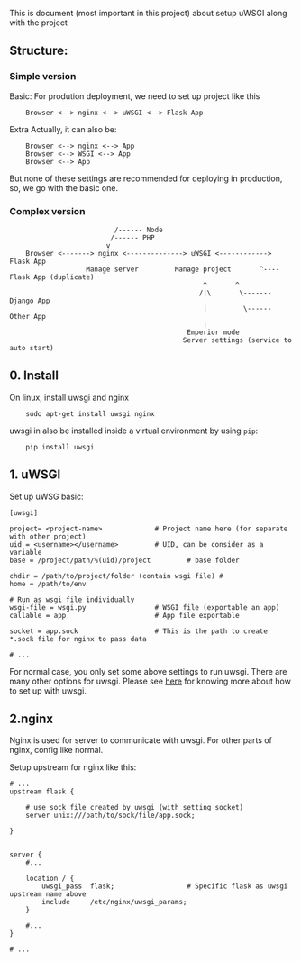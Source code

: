 This is document (most important in this project) about setup uWSGI along with the project


## Structure:

### Simple version

Basic:
For prodution deployment, we need to set up project like this
```
    Browser <--> nginx <--> uWSGI <--> Flask App 
```

Extra
Actually, it can also be:
```
    Browser <--> nginx <--> App
    Browser <--> WSGI <--> App
    Browser <--> App
```
But none of these settings are recommended for deploying in production, so, we go with the basic one.


### Complex version

```                     
                          /------ Node
                         /------ PHP
                        v                                          
    Browser <-------> nginx <--------------> uWSGI <------------> Flask App 
                   Manage server         Manage project       ^---- Flask App (duplicate)
                                                ^       ^       
                                               /|\       \------- Django App       
                                                |         \------ Other App
                                                |
                                            Emperior mode
                                           Server settings (service to auto start)
```

## 0. Install


On linux, install uwsgi and nginx

```
    sudo apt-get install uwsgi nginx
```

uwsgi in also be installed inside a virtual environment by using `pip`:

```
    pip install uwsgi
```


## 1. uWSGI

Set up uWSG basic:

```
[uwsgi]

project= <project-name>             # Project name here (for separate with other project)
uid = <username></username>         # UID, can be consider as a variable
base = /project/path/%(uid)/project         # base folder

chdir = /path/to/project/folder (contain wsgi file) # 
home = /path/to/env

# Run as wsgi file individually
wsgi-file = wsgi.py                 # WSGI file (exportable an app)
callable = app                      # App file exportable

socket = app.sock                   # This is the path to create *.sock file for nginx to pass data

# ...
```

For normal case, you only set some above settings to run uwsgi. There are many other options
for uwsgi. Please see [here](https://uwsgi-docs.readthedocs.io/en/latest/WSGIquickstart.html) for knowing more about how to set up with uwsgi.


## 2.nginx

Nginx is used for server to communicate with uwsgi.
For other parts of nginx, config like normal.

Setup upstream for nginx like this:


```
# ...
upstream flask {
	
	# use sock file created by uwsgi (with setting socket)
    server unix:///path/to/sock/file/app.sock;
	
}


server {
    #...

    location / {
        uwsgi_pass  flask;                  # Specific flask as uwsgi upstream name above
        include     /etc/nginx/uwsgi_params;
    }

    #...
}

# ...
```